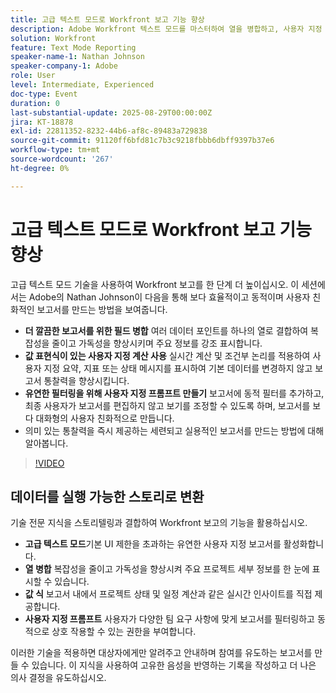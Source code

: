 ```yaml
---
title: 고급 텍스트 모드로 Workfront 보고 기능 향상
description: Adobe Workfront 텍스트 모드를 마스터하여 열을 병합하고, 사용자 지정 값 표현식을 만들고, 보다 스마트한 보고를 위한 동적 프롬프트를 만드는 방법을 알아봅니다.
solution: Workfront
feature: Text Mode Reporting
speaker-name-1: Nathan Johnson
speaker-company-1: Adobe
role: User
level: Intermediate, Experienced
doc-type: Event
duration: 0
last-substantial-update: 2025-08-29T00:00:00Z
jira: KT-18878
exl-id: 22811352-8232-44b6-af8c-89483a729838
source-git-commit: 91120ff6bfd81c7b3c9218fbbb6dbff9397b37e6
workflow-type: tm+mt
source-wordcount: '267'
ht-degree: 0%

---
```


# 고급 텍스트 모드로 Workfront 보고 기능 향상

고급 텍스트 모드 기술을 사용하여 Workfront 보고를 한 단계 더 높이십시오. 이 세션에서는 Adobe의 Nathan Johnson이 다음을 통해 보다 효율적이고 동적이며 사용자 친화적인 보고서를 만드는 방법을 보여줍니다.

* **더 깔끔한 보고서를 위한 필드 병합** 여러 데이터 포인트를 하나의 열로 결합하여 복잡성을 줄이고 가독성을 향상시키며 주요 정보를 강조 표시합니다.
* **값 표현식이 있는 사용자 지정 계산 사용** 실시간 계산 및 조건부 논리를 적용하여 사용자 지정 요약, 지표 또는 상태 메시지를 표시하여 기본 데이터를 변경하지 않고 보고서 통찰력을 향상시킵니다.
* **유연한 필터링을 위해 사용자 지정 프롬프트 만들기** 보고서에 동적 필터를 추가하고, 최종 사용자가 보고서를 편집하지 않고 보기를 조정할 수 있도록 하며, 보고서를 보다 대화형의 사용자 친화적으로 만듭니다.
* 의미 있는 통찰력을 즉시 제공하는 세련되고 실용적인 보고서를 만드는 방법에 대해 알아봅니다.

>[!VIDEO](https://video.tv.adobe.com/v/3471498/?learn=on&enablevpops)

## 데이터를 실행 가능한 스토리로 변환

기술 전문 지식을 스토리텔링과 결합하여 Workfront 보고의 기능을 활용하십시오.

* **고급 텍스트 모드**기본 UI 제한을 초과하는 유연한 사용자 지정 보고서를 활성화합니다.
* **열 병합** 복잡성을 줄이고 가독성을 향상시켜 주요 프로젝트 세부 정보를 한 눈에 표시할 수 있습니다.
* **값 식** 보고서 내에서 프로젝트 상태 및 일정 계산과 같은 실시간 인사이트를 직접 제공합니다.
* **사용자 지정 프롬프트** 사용자가 다양한 팀 요구 사항에 맞게 보고서를 필터링하고 동적으로 상호 작용할 수 있는 권한을 부여합니다.

이러한 기술을 적용하면 대상자에게만 알려주고 안내하며 참여를 유도하는 보고서를 만들 수 있습니다. 이 지식을 사용하여 고유한 음성을 반영하는 기록을 작성하고 더 나은 의사 결정을 유도하십시오.
